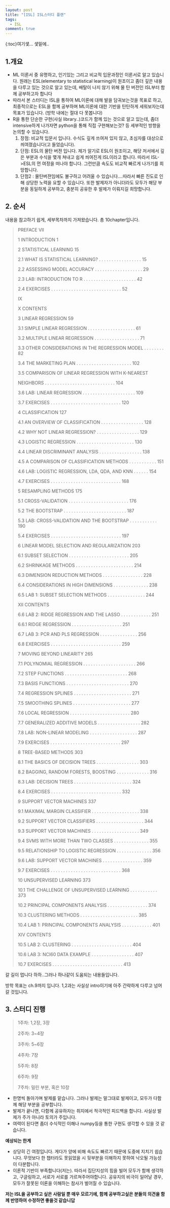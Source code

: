 ```yaml
---
layout: post
title: "[ISL] ISL스터디 플랜"
tags:
  - ISL
comment: true
---
```


{:toc}여기샟...
샟밑에..
## 1.개요

 - ML 이론서 중 유명하고, 인기있는 그리고 비교적 입문과정인 이론서로 알고 있습니다. 원래는 ESL(elementary to statistical learning)이 원조이고 좀더 깊은 내용을 다루고 있는 것으로 알고 있는데, 배탈이 나지 않기 위해 물 탄 버전인 ISL부터 함께 공부하고자 합니다
 - 따라서 본 스터디는 ISL을 통하여 ML이론에 대해 발을 담궈보는것을 목표로 하고, 최종적으로는 ESL을 함께 공부하며 ML이론에 대한 기반을 탄탄하게 세워보자는데 목표가 있습니다. (방학 내에는 절대 다 못봅니다)
 - R을 통한 단순한 구현(사실 library..)코드가 함께 있는 것으로 알고 있는데, 좀더 intensive하게 나가자면 python을 통해 직접 구현해보는것? 등 세부적인 방향을 논의할 수 있습니다.
    1. 장점: 비교적 입문서 입니다. 수식도 깊게 쓰여져 있지 않고, 초심자를 대상으로 씌여졌습니다(고 들었습니다).
    2. 단점: ESL의 물탄 버젼 입니다. 제가 알기로 ESL이 원조이고, 해당 저서에서 깊은 부분과 수식을 몇개 쳐내고 쉽게 씌여진게 ISL이라고 합니다. 따라서 ISL->ESL의 먼 여정을 떠나야 합니다. 그런만큼 속도도 비교적 빠르게 나가기를 희망합니다.
    3. 단점2 : 물탄버젼임에도 불구하고 어려울 수 있습니다....따라서 빠른 진도로 인해 상당한 노력을 요할 수 있습니다. 또한 발제자가 아니더라도 모두가 해당 부분을 동일하게 공부하고, 충분히 공유한 후 발제가 이뤄지길 희망합니다.


## 2. 순서

내용을 참고하기 쉽게, 세부목차까지 가져왔습니다. 총 10chapter입니다.

> PREFACE VII
>
> 1 INTRODUCTION 1
>
> 2 STATISTICAL LEARNING 15
>
> 2.1 WHAT IS STATISTICAL LEARNING? . . . . . . . . . . . . . . . . . 15
>
> 2.2 ASSESSING MODEL ACCURACY . . . . . . . . . . . . . . . . . . . 29
>
> 2.3 LAB: INTRODUCTION TO R . . . . . . . . . . . . . . . . . . . . . 42
>
> 2.4 EXERCISES . . . . . . . . . . . . . . . . . . . . . . . . . . . . 52
>
> IX
>
> X CONTENTS
>
> 3 LINEAR REGRESSION 59
>
> 3.1 SIMPLE LINEAR REGRESSION . . . . . . . . . . . . . . . . . . . 61
>
> 3.2 MULTIPLE LINEAR REGRESSION . . . . . . . . . . . . . . . . . . 71
>
> 3.3 OTHER CONSIDERATIONS IN THE REGRESSION MODEL . . . . . . . . 82
>
> 3.4 THE MARKETING PLAN . . . . . . . . . . . . . . . . . . . . . . 102
>
> 3.5 COMPARISON OF LINEAR REGRESSION WITH K-NEAREST
>
> NEIGHBORS . . . . . . . . . . . . . . . . . . . . . . . . . . . . 104
>
> 3.6 LAB: LINEAR REGRESSION . . . . . . . . . . . . . . . . . . . . . 109
>
> 3.7 EXERCISES . . . . . . . . . . . . . . . . . . . . . . . . . . . . 120
>
> 4 CLASSIFICATION 127
>
> 4.1 AN OVERVIEW OF CLASSIFICATION . . . . . . . . . . . . . . . . . 128
>
> 4.2 WHY NOT LINEAR REGRESSION? . . . . . . . . . . . . . . . . . 129
>
> 4.3 LOGISTIC REGRESSION . . . . . . . . . . . . . . . . . . . . . . . 130
>
> 4.4 LINEAR DISCRIMINANT ANALYSIS . . . . . . . . . . . . . . . . . 138
>
> 4.5 A COMPARISON OF CLASSIFICATION METHODS . . . . . . . . . . . 151
>
> 4.6 LAB: LOGISTIC REGRESSION, LDA, QDA, AND KNN . . . . . . 154
>
> 4.7 EXERCISES . . . . . . . . . . . . . . . . . . . . . . . . . . . . 168
>
> 5 RESAMPLING METHODS 175
>
> 5.1 CROSS-VALIDATION . . . . . . . . . . . . . . . . . . . . . . . . 176
>
> 5.2 THE BOOTSTRAP . . . . . . . . . . . . . . . . . . . . . . . . . 187
>
> 5.3 LAB: CROSS-VALIDATION AND THE BOOTSTRAP . . . . . . . . . . . 190
>
> 5.4 EXERCISES . . . . . . . . . . . . . . . . . . . . . . . . . . . . 197
>
> 6 LINEAR MODEL SELECTION AND REGULARIZATION 203
>
> 6.1 SUBSET SELECTION . . . . . . . . . . . . . . . . . . . . . . . . 205
>
> 6.2 SHRINKAGE METHODS . . . . . . . . . . . . . . . . . . . . . . . 214
>
> 6.3 DIMENSION REDUCTION METHODS . . . . . . . . . . . . . . . . 228
>
> 6.4 CONSIDERATIONS IN HIGH DIMENSIONS . . . . . . . . . . . . . . 238
>
> 6.5 LAB 1: SUBSET SELECTION METHODS . . . . . . . . . . . . . . . 244
>
> XII CONTENTS
>
> 6.6 LAB 2: RIDGE REGRESSION AND THE LASSO . . . . . . . . . . . . 251
>
> 6.6.1 RIDGE REGRESSION . . . . . . . . . . . . . . . . . . . . 251
>
> 6.7 LAB 3: PCR AND PLS REGRESSION . . . . . . . . . . . . . . . 256
>
> 6.8 EXERCISES . . . . . . . . . . . . . . . . . . . . . . . . . . . . 259
>
> 7 MOVING BEYOND LINEARITY 265
>
> 7.1 POLYNOMIAL REGRESSION . . . . . . . . . . . . . . . . . . . . . 266
>
> 7.2 STEP FUNCTIONS . . . . . . . . . . . . . . . . . . . . . . . . . 268
>
> 7.3 BASIS FUNCTIONS . . . . . . . . . . . . . . . . . . . . . . . . . 270
>
> 7.4 REGRESSION SPLINES . . . . . . . . . . . . . . . . . . . . . . . 271
>
> 7.5 SMOOTHING SPLINES . . . . . . . . . . . . . . . . . . . . . . . 277
>
> 7.6 LOCAL REGRESSION . . . . . . . . . . . . . . . . . . . . . . . . 280
>
> 7.7 GENERALIZED ADDITIVE MODELS . . . . . . . . . . . . . . . . . 282
>
> 7.8 LAB: NON-LINEAR MODELING . . . . . . . . . . . . . . . . . . . 287
>
> 7.9 EXERCISES . . . . . . . . . . . . . . . . . . . . . . . . . . . . 297
>
> 8 TREE-BASED METHODS 303
>
> 8.1 THE BASICS OF DECISION TREES . . . . . . . . . . . . . . . . . 303
>
> 8.2 BAGGING, RANDOM FORESTS, BOOSTING . . . . . . . . . . . . . 316
>
> 8.3 LAB: DECISION TREES . . . . . . . . . . . . . . . . . . . . . . . 324
>
> 8.4 EXERCISES . . . . . . . . . . . . . . . . . . . . . . . . . . . . 332
>
> 9 SUPPORT VECTOR MACHINES 337
>
> 9.1 MAXIMAL MARGIN CLASSIFIER . . . . . . . . . . . . . . . . . . . 338
>
> 9.2 SUPPORT VECTOR CLASSIFIERS . . . . . . . . . . . . . . . . . . . 344
>
> 9.3 SUPPORT VECTOR MACHINES . . . . . . . . . . . . . . . . . . . 349
>
> 9.4 SVMS WITH MORE THAN TWO CLASSES . . . . . . . . . . . . . . 355
>
> 9.5 RELATIONSHIP TO LOGISTIC REGRESSION . . . . . . . . . . . . . . 356
>
> 9.6 LAB: SUPPORT VECTOR MACHINES . . . . . . . . . . . . . . . . 359
>
> 9.7 EXERCISES . . . . . . . . . . . . . . . . . . . . . . . . . . . . 368
>
> 10 UNSUPERVISED LEARNING 373
>
> 10.1 THE CHALLENGE OF UNSUPERVISED LEARNING . . . . . . . . . . . 373
>
> 10.2 PRINCIPAL COMPONENTS ANALYSIS . . . . . . . . . . . . . . . . 374
>
> 10.3 CLUSTERING METHODS . . . . . . . . . . . . . . . . . . . . . . . 385
>
> 10.4 LAB 1: PRINCIPAL COMPONENTS ANALYSIS . . . . . . . . . . . . 401
>
> XIV CONTENTS
>
> 10.5 LAB 2: CLUSTERING . . . . . . . . . . . . . . . . . . . . . . . . 404
>
> 10.6 LAB 3: NCI60 DATA EXAMPLE . . . . . . . . . . . . . . . . . 407
>
> 10.7 EXERCISES . . . . . . . . . . . . . . . . . . . . . . . . . . . . 413

갈 길이 멉니다 하하..그러나 하나같이 도움되는 내용들입니다.

방학 목표는 ch.9까지 입니다. 1,2과는 사실상 intro이기에 아주 간략하게 다루고 넘어갈 것입니다.

## 3. 스터디 진행

>  1주차: 1,2장, 3장
>
>  2주차: 3~4장
>
>  3주차: 5~6장
>
>  4주차: 7장
>
>  5주차: 8장
>
>  6주차: 9장
>
>  7주차: 밀린 부분, 혹은 10장

- 한명씩 돌아가며 발제를 맡습니다. 그러나 발제는 말그대로 발제이고, 모두가 다함께 해당 부분을 공부합니다.
- 발제가 끝나면, 다함께 공유하자는 취지에서 적극적인 피드백을 합니다. 사실상 발제가 주가 아니라 토의가 주입니다.
- 여력이 된다면 좀더 수식적인 이해나 numpy등을 통한 구현도 생각할 수 있을 것 같습니다.

**예상되는 한계**
 - 상당히 긴 여정입니다. 게다가 양에 비해 속도도 빠르기 때문에 도중에 지치기 쉽습니다. 무엇보다 한 챕터라도 못읽었을 시 뒷부분을 이해하지 못하여 낙오될 가능성이 다분합니다.
 - 이론적 기반이 부족합니다(저는). 따라서 집단지성의 힘을 빌어 모두가 함께 생각하고, 구글링하고, 서로가 서로를 가르쳐주어야합니다. 공유지의 비극이 일어날 경우, 모두가 잘못된 이론을 이해하는 참사가 벌어질 수 있습니다.




**저는 ISL을 공부하고 싶은 사람일 뿐 매우 모르기에,  함께 공부하고싶은 분들의 의견을 함께 반영하여 수정하면 좋을것 같습니답**


